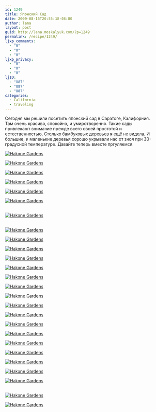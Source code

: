 ```yaml
---
id: 1249
title: Японский Сад
date: 2009-08-15T20:55:18-08:00
author: lana
layout: post
guid: http://lana.moskalyuk.com/?p=1249
permalink: /recipe/1249/
ljxp_comments:
  - "0"
  - "0"
  - "0"
ljxp_privacy:
  - "0"
  - "0"
  - "0"
ljID:
  - "887"
  - "887"
  - "887"
categories:
  - California
  - traveling
---
```

Сегодня мы решили посетить японский сад в Саратоге, Калифорния. Там очень красиво, спокойно, и умиротворенно. Такие сады привлекают внимание прежде всего своей простотой и естественностью. Столько бамбуковых деревьев я ещё не видела. И большие, и маленькие деревья хорошо укрывали нас от зноя при 30-градусной температуре. Давайте теперь вместе пргуляемся.

<a class="flickr-image alignnone" title="Hakone Gardens" href="http://www.flickr.com/photos/67405678@N00/3824536951/" target="_blank"><img src="http://farm4.static.flickr.com/3522/3824536951_6842227a28.jpg" alt="Hakone Gardens" /></a>

<!--more-->

<a class="flickr-image alignnone" title="Hakone Gardens" href="http://www.flickr.com/photos/67405678@N00/3824534919/" target="_blank"><img src="http://farm3.static.flickr.com/2425/3824534919_ba693574bb.jpg" alt="Hakone Gardens" /></a>

<a class="flickr-image alignnone" title="Hakone Gardens" href="http://www.flickr.com/photos/67405678@N00/3824537675/" target="_blank"><img src="http://farm3.static.flickr.com/2585/3824537675_454117411d.jpg" alt="Hakone Gardens" /></a>

<a class="flickr-image alignnone" title="Hakone Gardens" href="http://www.flickr.com/photos/67405678@N00/3824539509/" target="_blank"><img src="http://farm3.static.flickr.com/2619/3824539509_b9ee096677.jpg" alt="Hakone Gardens" /></a>

<a class="flickr-image alignnone" title="Hakone Gardens" href="http://www.flickr.com/photos/67405678@N00/3825344974/" target="_blank"><img src="http://farm3.static.flickr.com/2564/3825344974_3067a5e0e9.jpg" alt="Hakone Gardens" /></a>

<a class="flickr-image alignnone" title="Hakone Gardens" href="http://www.flickr.com/photos/67405678@N00/3824543655/" target="_blank"><img src="http://farm4.static.flickr.com/3573/3824543655_edc4336f17.jpg" alt="Hakone Gardens" /></a>

<div style="overflow: hidden;width: 10px;height: 3px">
  <a style="text-indent: 20px" href="http://www.insurancealign.com/ohio-auto-insurance/">Ohio Auto Insurance</a>
</div>

<a class="flickr-image alignnone" title="Hakone Gardens" href="http://www.flickr.com/photos/67405678@N00/3824545359/" target="_blank"><img src="http://farm3.static.flickr.com/2495/3824545359_e6cd6824f6.jpg" alt="Hakone Gardens" /></a>

<div style="overflow: hidden;width: 10px;height: 3px">
  <a style="text-indent: 20px" href="http://www.spottedhere.com/dallas/club/lizard+lounge">Lizard Lounge Dallas</a>
</div>

<a class="flickr-image alignnone" title="Hakone Gardens" href="http://www.flickr.com/photos/67405678@N00/3824546145/" target="_blank"><img src="http://farm3.static.flickr.com/2429/3824546145_761ce1232b.jpg" alt="Hakone Gardens" /></a>

<a class="flickr-image alignnone" title="Hakone Gardens" href="http://www.flickr.com/photos/67405678@N00/3825350568/" target="_blank"><img src="http://farm4.static.flickr.com/3578/3825350568_135d59ea56.jpg" alt="Hakone Gardens" /></a>

<a class="flickr-image alignnone" title="Hakone Gardens" href="http://www.flickr.com/photos/67405678@N00/3824549289/" target="_blank"><img src="http://farm3.static.flickr.com/2451/3824549289_146d343dd7.jpg" alt="Hakone Gardens" /></a>

<a class="flickr-image alignnone" title="Hakone Gardens" href="http://www.flickr.com/photos/67405678@N00/3825352602/" target="_blank"><img src="http://farm3.static.flickr.com/2481/3825352602_d2562f5a2a.jpg" alt="Hakone Gardens" /></a>

<a class="flickr-image alignnone" title="Hakone Gardens" href="http://www.flickr.com/photos/67405678@N00/3824555119/" target="_blank"><img src="http://farm3.static.flickr.com/2472/3824555119_f5f683742e.jpg" alt="Hakone Gardens" /></a>

<a class="flickr-image alignnone" title="Hakone Gardens" href="http://www.flickr.com/photos/67405678@N00/3825358188/" target="_blank"><img src="http://farm4.static.flickr.com/3574/3825358188_ab107697d8.jpg" alt="Hakone Gardens" /></a>

<a class="flickr-image alignnone" title="Hakone Gardens" href="http://www.flickr.com/photos/67405678@N00/3825359202/" target="_blank"><img src="http://farm4.static.flickr.com/3560/3825359202_73d97d013c.jpg" alt="Hakone Gardens" /></a>

<a class="flickr-image alignnone" title="Hakone Gardens" href="http://www.flickr.com/photos/67405678@N00/3824558039/" target="_blank"><img src="http://farm3.static.flickr.com/2402/3824558039_6e53dfb1aa.jpg" alt="Hakone Gardens" /></a>

<a class="flickr-image alignnone" title="Hakone Gardens" href="http://www.flickr.com/photos/67405678@N00/3825361764/" target="_blank"><img src="http://farm4.static.flickr.com/3554/3825361764_dba8205013.jpg" alt="Hakone Gardens" /></a>

<a class="flickr-image alignnone" title="Hakone Gardens" href="http://www.flickr.com/photos/67405678@N00/3824560309/" target="_blank"><img src="http://farm3.static.flickr.com/2457/3824560309_3bc98b5f43.jpg" alt="Hakone Gardens" /></a>

<a class="flickr-image alignnone" title="Hakone Gardens" href="http://www.flickr.com/photos/67405678@N00/3824563811/" target="_blank"><img src="http://farm3.static.flickr.com/2672/3824563811_843e4b6e61.jpg" alt="Hakone Gardens" /></a>

<a class="flickr-image alignnone" title="Hakone Gardens" href="http://www.flickr.com/photos/67405678@N00/3825366782/" target="_blank"><img src="http://farm4.static.flickr.com/3426/3825366782_b8e264df02.jpg" alt="Hakone Gardens" /></a>

<a class="flickr-image alignnone" title="Hakone Gardens" href="http://www.flickr.com/photos/67405678@N00/3825368704/" target="_blank"><img src="http://farm4.static.flickr.com/3577/3825368704_d6bc40b9c2.jpg" alt="Hakone Gardens" /></a>

<a class="flickr-image alignnone" title="Hakone Gardens" href="http://www.flickr.com/photos/67405678@N00/3824572081/" target="_blank"><img src="http://farm3.static.flickr.com/2591/3824572081_9bcda391cc.jpg" alt="Hakone Gardens" /></a>

<a class="flickr-image alignnone" title="Hakone Gardens" href="http://www.flickr.com/photos/67405678@N00/3824572869/" target="_blank"><img src="http://farm3.static.flickr.com/2558/3824572869_8f583f082e.jpg" alt="Hakone Gardens" /></a>

<a class="flickr-image alignnone" title="Hakone Gardens" href="http://www.flickr.com/photos/67405678@N00/3824573543/" target="_blank"><img src="http://farm3.static.flickr.com/2600/3824573543_b1209422d5.jpg" alt="Hakone Gardens" /></a>

<a class="flickr-image alignnone" title="Hakone Gardens" href="http://www.flickr.com/photos/67405678@N00/3824575415/" target="_blank"><img src="http://farm3.static.flickr.com/2492/3824575415_a1a2583d83.jpg" alt="Hakone Gardens" /></a>

<div style="overflow: hidden;width: 10px;height: 3px">
  <a style="text-indent: 20px" href="http://www.spottedhere.com">Nightlife In</a>
</div>

<a class="flickr-image alignnone" title="Hakone Gardens" href="http://www.flickr.com/photos/67405678@N00/3825377998/" target="_blank"><img src="http://farm4.static.flickr.com/3559/3825377998_8aabbb9526.jpg" alt="Hakone Gardens" /></a>

<a class="flickr-image alignnone" title="Hakone Gardens" href="http://www.flickr.com/photos/67405678@N00/3825378920/" target="_blank"><img src="http://farm3.static.flickr.com/2647/3825378920_e1f2d62238.jpg" alt="Hakone Gardens" /></a>